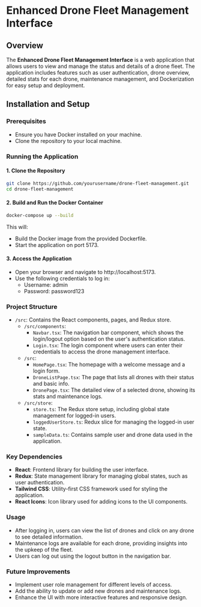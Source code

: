 # Enhanced Drone Fleet Management Interface

## Overview

The **Enhanced Drone Fleet Management Interface** is a web application that allows users to view and manage the status and details of a drone fleet. The application includes features such as user authentication, drone overview, detailed stats for each drone, maintenance management, and Dockerization for easy setup and deployment.

## Installation and Setup

### Prerequisites

- Ensure you have Docker installed on your machine.
- Clone the repository to your local machine.

### Running the Application

#### 1. Clone the Repository

```bash
git clone https://github.com/yourusername/drone-fleet-management.git
cd drone-fleet-management
```
#### 2. Build and Run the Docker Container

```bash
docker-compose up --build
```
This will:
- Build the Docker image from the provided Dockerfile.
- Start the application on port 5173.

#### 3. Access the Application
  - Open your browser and navigate to http://localhost:5173.
  - Use the following credentials to log in:
    - Username: admin
    - Password: password123

### Project Structure

- `/src`: Contains the React components, pages, and Redux store.
  - `/src/components`:
    - `Navbar.tsx`: The navigation bar component, which shows the login/logout option based on the user's authentication status.
    - `Login.tsx`: The login component where users can enter their credentials to access the drone management interface.
  - `/src`:
    - `HomePage.tsx`: The homepage with a welcome message and a login form.
    - `DroneListPage.tsx`: The page that lists all drones with their status and basic info.
    - `DronePage.tsx`: The detailed view of a selected drone, showing its stats and maintenance logs.
  - `/src/store`:
    - `store.ts`: The Redux store setup, including global state management for logged-in users.
    - `loggedUserStore.ts`: Redux slice for managing the logged-in user state.
    - `sampleData.ts`: Contains sample user and drone data used in the application.


### Key Dependencies

- **React**: Frontend library for building the user interface.
- **Redux**: State management library for managing global states, such as user authentication.
- **Tailwind CSS**: Utility-first CSS framework used for styling the application.
- **React Icons**: Icon library used for adding icons to the UI components.

### Usage

- After logging in, users can view the list of drones and click on any drone to see detailed information.
- Maintenance logs are available for each drone, providing insights into the upkeep of the fleet.
- Users can log out using the logout button in the navigation bar.

### Future Improvements

- Implement user role management for different levels of access.
- Add the ability to update or add new drones and maintenance logs.
- Enhance the UI with more interactive features and responsive design.
